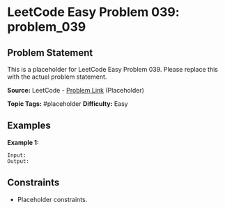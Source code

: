 # LeetCode Easy Problem 039: problem_039

## Problem Statement

This is a placeholder for LeetCode Easy Problem 039.
Please replace this with the actual problem statement.

**Source:** LeetCode - [Problem Link](https://leetcode.com/problems/problem-039/) (Placeholder)

**Topic Tags:** #placeholder
**Difficulty:** Easy

## Examples

**Example 1:**

```
Input:
Output:
```

## Constraints

- Placeholder constraints.
